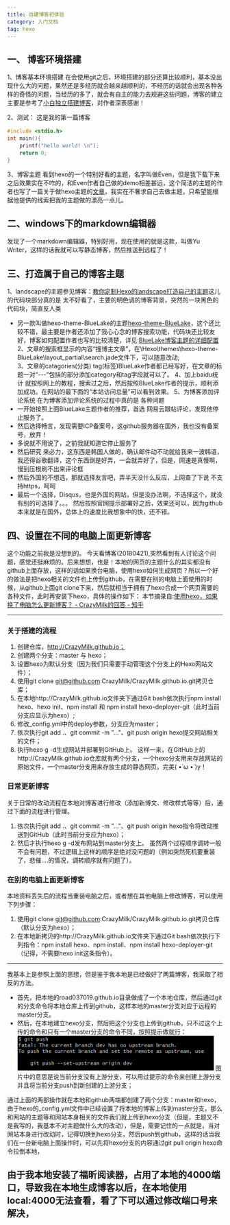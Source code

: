 ```yaml
---
title: 自建博客初体验
category: 入门文档
tag: hexo
---
```


## 一、 博客环境搭建
1、博客基本环境搭建
在会使用git之后，环境搭建的部分还算比较顺利，基本没出现什么大的问题，果然还是多经历就会越来越顺利的，不经历的话就会出现各种各样的奇怪的问题，当经历的多了，就会有自主的能力去规避这些问题，博客的建立主要是参考了[小白独立搭建博客](https://my.oschina.net/ryaneLee/blog/638440)，对作者深表感谢！

2、测试：
这是我的第一篇博客
```C++
#include <stdio.h>
int main(){
	printf("hello world! \n");
	return 0;
}
```
3、博客主题
看到hexo的一个特别好看的主题，名字叫做Even，但是我下载下来之后效果实在不咋的，和Even作者自己做的demo相差甚远，这个简洁的主题的作者也写了一篇关于做hexo主题的[文章](http://www.ahonn.me/2016/12/15/create-a-hexo-theme-from-scratch/)，我实在不奢求自己去做主题，只希望能根据他提供的线索把我的主题做的漂亮一点儿。

## 二、windows下的markdown编辑器
发现了一个markdown编辑器，特别好用，现在使用的就是这款，叫做Yu Writer，这样的话我就可以写静态博客，然后推送到远程了！

## 三、打造属于自己的博客主题
1、landscape的主题参见博客：[教你定制Hexo的landscape打造自己的主题](https://www.jianshu.com/p/b96fd206571a)这儿的代码块部分真的是 太不好看了，主要的明色调的博客背景，突然的一块黑色的代码块，简直反人类
- 另一款叫做hexo-theme-BlueLake的主题[hexo-theme-BlueLake](https://github.com/chaooo/hexo-theme-BlueLake)，这个还比较不错，最主要是作者还添加了我心心念的博客搜索功能，代码块还比较友好，博客如何配置作者也写的比较清楚，详见:[BlueLake博客主题的详细配置](http://chaoo.oschina.io/2016/12/29/BlueLake%E5%8D%9A%E5%AE%A2%E4%B8%BB%E9%A2%98%E7%9A%84%E8%AF%A6%E7%BB%86%E9%85%8D%E7%BD%AE.html#comments)
2、文章的搜索框显示的内容“搜博主文章”，在\Hexo\themes\hexo-theme-BlueLake\layout\_partial\search.jade文件下，可以随意改动;  
3、文章的catagories(分类) tag(标签)BlueLake作者都已经写好，在文章的标题一对“---”包括的部分添加category和tag字段就可以了。
4、加上baidu统计
就按照网上的教程，搜索过之后，然后按照BlueLake作者的提示，顺利添加成功。在网站的最下面的“本站访问总量”可以看到效果。
5、为博客添加评论系统
在为博客添加评论系统的过程中真的是 各种问题
- 一开始按照上面BlueLake主题作者的推荐，首选 网易云跟帖评论，发现他停止服务了。
- 然后选择畅言，发现需要ICP备案号，这github服务器在国外，我也没有备案号，放弃！
- 多说就不用说了，之前我就知道它停止服务了
- 然后研究 来必力，这东西是韩国人做的，确认邮件动不动就给我来一波韩语，我还得谷歌翻译，这个东西倒是好弄，一会就弄好了，但是，网速是真慢啊，慢到压根刷不出来评论框
- 然后外国的不想选，那就选择友言吧，弄半天没什么反应，上网查了下说 不支持https，呵呵
- 最后一个选择，Disqus，也是外国的网站，但是没办法啊，不选择这个，就没有别的可选择了。。。
然后按照官网提示部署好之后，效果还可以，因为github本来就是在国外，总体上的速度比我想象中的快，还不错。

## 四、设置在不同的电脑上面更新博客
这个功能之前我是没想到的。
今天看博客(20180421),突然看到有人讨论这个问题，感觉还挺麻烦的。后来想想，也是！本地的网页的主题什么的其实都没有github上面存放，这样的话如果换台电脑，使用hexo如何生成网页？所以一个好的做法是把hexo相关的文件也上传到github，在需要在别的电脑上面使用的时候，从github上面git clone下来，然后就相当于拥有了hexo合成一个网页需要的各种文件，此时再安装下hexo，具体的操作如下：
本节摘录自:[使用hexo，如果换了电脑怎么更新博客？ - CrazyMilk的回答 - 知乎](https://www.zhihu.com/question/21193762/answer/79109280)

--------------------------------------------------------------------------------------
### **关于搭建的流程**
1. 创建仓库，http://CrazyMilk.github.io；
2. 创建两个分支：master 与 hexo；
3. 设置hexo为默认分支（因为我们只需要手动管理这个分支上的Hexo网站文件）；
4. 使用git clone git@github.com:CrazyMilk/CrazyMilk.github.io.git拷贝仓库；
5. 在本地http://CrazyMilk.github.io文件夹下通过Git bash依次执行npm install hexo、hexo init、npm install 和 npm install hexo-deployer-git（此时当前分支应显示为hexo）;
6. 修改_config.yml中的deploy参数，分支应为master；
7. 依次执行git add .、git commit -m "..."、git push origin hexo提交网站相关的文件；
8. 执行hexo g -d生成网站并部署到GitHub上。
这样一来，在GitHub上的http://CrazyMilk.github.io仓库就有两个分支，一个hexo分支用来存放网站的原始文件，一个master分支用来存放生成的静态网页。完美( •̀ ω •́ )y！

### **日常更新博客**
关于日常的改动流程在本地对博客进行修改（添加新博文、修改样式等等）后，通过下面的流程进行管理。
1. 依次执行git add .、git commit -m "..."、git push origin hexo指令将改动推送到GitHub（此时当前分支应为hexo）；
2. 然后才执行hexo g -d发布网站到master分支上。
虽然两个过程顺序调转一般不会有问题，不过逻辑上这样的顺序是绝对没问题的（例如突然死机要重装了，悲催....的情况，调转顺序就有问题了）。

### **在别的电脑上面更新博客**
本地资料丢失后的流程当重装电脑之后，或者想在其他电脑上修改博客，可以使用下列步骤：
1. 使用git clone git@github.com:CrazyMilk/CrazyMilk.github.io.git拷贝仓库（默认分支为hexo）；
2. 在本地新拷贝的http://CrazyMilk.github.io文件夹下通过Git bash依次执行下列指令：npm install hexo、npm install、npm install hexo-deployer-git（记得，不需要hexo init这条指令）。

---------------------------------------------------------------------------------
我基本上是参照上面的思想，但是鉴于我本地是已经做好了两篇博客，我采取了相反的方法。
- 首先，把本地的road037019.github.io目录做成了一个本地仓库，然后通过git的分支命令将本地仓库上传到github，这样本地的master分支对应于远程的master分支。
- 然后，在本地建立hexo分支，然后把这个分支也上传到github，只不过这个上传的命令和只有一个master分支的命令不同，按照提示做就行：
![1](1.png)
图片中的意思是说当前分支没有上游分支，可以用过提示的命令来创建上游分支并且将当前分支push到新创建的上游分支；

通过上面的两部操作就在本地和github两端都创建了两个分支：master和hexo，由于hexo的_config.yml文件中已经设置了将本地的博客上传到master分支，那么和网站的主题等和网站本身相关的文件我们就上传到hexo分支（但是，主题又不是我写的，我基本不对主题做什么大的改动），但是，需要记住的一点就是，当对网站本身进行改动时，记得切换到hexo分支，然后push到github，这样的话当我们在一台新电脑上面操作时，可以先将hexo分支的内容通过git pull origin hexo命令拉倒本地，


## 由于我本地安装了福昕阅读器，占用了本地的4000端口，导致我在本地生成博客以后，在本地使用local:4000无法查看，看了下可以通过修改端口号来解决，










